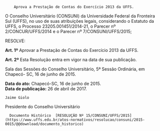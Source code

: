         Aprova a Prestação de Contas do Exercício 2013 da UFFS.  

O Conselho Universitário (CONSUNI) da Universidade Federal da Fronteira Sul (UFFS), no uso de suas atribuições legais, considerando o Estatuto da UFFS, o Processo 23205.001451/2014-21, o Parecer nº 2/CONCUR/UFFS/2014 e o Parecer nº 7/CONSUNI/UFFS/2015;

 RESOLVE:

 **Art. 1º** Aprovar a Prestação de Contas do Exercício 2013 da UFFS.

 **Art. 2º** Esta Resolução entra em vigor na data de sua publicação.

 Sala das Sessões do Conselho Universitário, 5ª Sessão Ordinária, em Chapecó- SC, 16 de junho de 2015.

   **Data do ato:** Chapecó-SC, 16 de junho de 2015.   
 **Data de publicação:**  26 de abril de 2017. 

    Jaime Giolo   
 Presidente do Conselho Universitário 

      Documento Histórico  [RESOLUÇÃO Nº 15/CONSUNI/UFFS/2015](https://www.uffs.edu.br/atos-normativos/resolucao/consuni/2015-0015/@@download/documento_historico)     
      